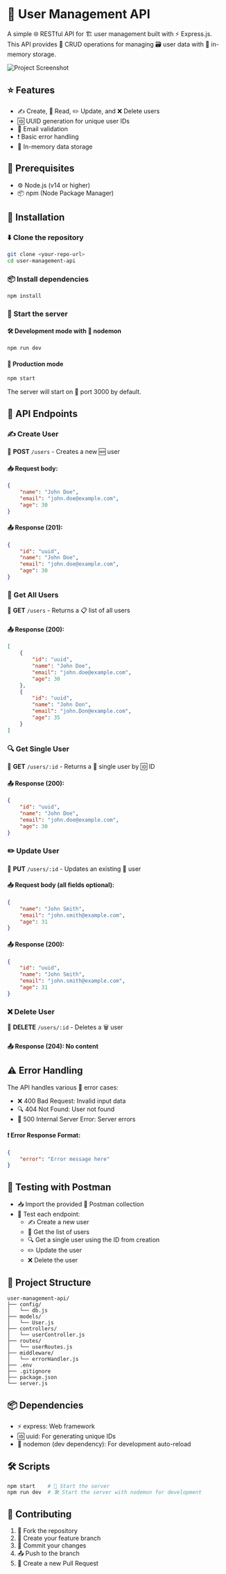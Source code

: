 # 👥 User Management API

A simple 🌐 RESTful API for 🏗️ user management built with ⚡ Express.js. This API provides 🔄 CRUD operations for managing 🗃️ user data with 💾 in-memory storage.

![Project Screenshot](Screenshot.png)

## ⭐ Features

- ✍️ Create, 📖 Read, ✏️ Update, and ❌ Delete users
- 🆔 UUID generation for unique user IDs
- 📧 Email validation
- ❗ Basic error handling
- 💾 In-memory data storage

## 📌 Prerequisites

- ⚙️ Node.js (v14 or higher)
- 📦 npm (Node Package Manager)

## 🔧 Installation

### ⬇️ Clone the repository

```sh
git clone <your-repo-url>
cd user-management-api
```

### 📦 Install dependencies

```sh
npm install
```

### 🚀 Start the server

#### 🛠️ Development mode with 🔄 nodemon
```sh
npm run dev
```

#### 🚀 Production mode
```sh
npm start
```

The server will start on 🔢 port 3000 by default.

## 🔌 API Endpoints

### ✍️ Create User

📩 **POST** `/users` - Creates a new 🆕 user

#### 📥 Request body:
```json
{
    "name": "John Doe",
    "email": "john.doe@example.com",
    "age": 30
}
```

#### 📤 Response (201):
```json
{
    "id": "uuid",
    "name": "John Doe",
    "email": "john.doe@example.com",
    "age": 30
}
```

### 📖 Get All Users

📩 **GET** `/users` - Returns a 📋 list of all users

#### 📤 Response (200):
```json
[
    {
        "id": "uuid",
        "name": "John Doe",
        "email": "john.doe@example.com",
        "age": 30
    },
    {
        "id": "uuid",
        "name": "John Don",
        "email": "john.Don@example.com",
        "age": 35
    }
]
```

### 🔍 Get Single User

📩 **GET** `/users/:id` - Returns a 🧑 single user by 🆔 ID

#### 📤 Response (200):
```json
{
    "id": "uuid",
    "name": "John Doe",
    "email": "john.doe@example.com",
    "age": 30
}
```

### ✏️ Update User

📩 **PUT** `/users/:id` - Updates an existing 🧑 user

#### 📥 Request body (all fields optional):
```json
{
    "name": "John Smith",
    "email": "john.smith@example.com",
    "age": 31
}
```

#### 📤 Response (200):
```json
{
    "id": "uuid",
    "name": "John Smith",
    "email": "john.smith@example.com",
    "age": 31
}
```

### ❌ Delete User

📩 **DELETE** `/users/:id` - Deletes a 🗑️ user

#### 📤 Response (204): No content

## ⚠️ Error Handling

The API handles various 🚨 error cases:

- ❌ 400 Bad Request: Invalid input data
- 🔍 404 Not Found: User not found
- 🛑 500 Internal Server Error: Server errors

#### ❗ Error Response Format:
```json
{
    "error": "Error message here"
}
```

## 🧪 Testing with Postman

- 📥 Import the provided 📨 Postman collection
- 🔬 Test each endpoint:
  - ✍️ Create a new user
  - 📖 Get the list of users
  - 🔍 Get a single user using the ID from creation
  - ✏️ Update the user
  - ❌ Delete the user

## 📂 Project Structure

```
user-management-api/
├── config/
│   └── db.js
├── models/
│   └── User.js
├── controllers/
│   └── userController.js
├── routes/
│   └── userRoutes.js
├── middleware/
│   └── errorHandler.js
├── .env
├── .gitignore
├── package.json
└── server.js
```

## 📦 Dependencies

- ⚡ express: Web framework
- 🆔 uuid: For generating unique IDs
- 🔄 nodemon (dev dependency): For development auto-reload

## 🛠️ Scripts

```sh
npm start    # 🚀 Start the server
npm run dev  # 🛠️ Start the server with nodemon for development
```

## 🤝 Contributing

1. 🍴 Fork the repository
2. 🌱 Create your feature branch
3. 💾 Commit your changes
4. 📤 Push to the branch
5. 🔀 Create a new Pull Request

